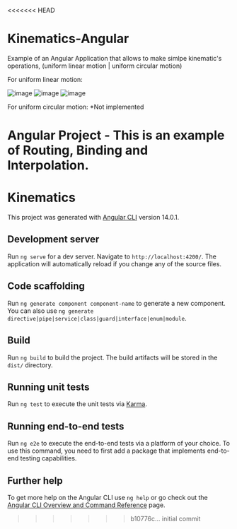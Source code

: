 <<<<<<< HEAD
# Kinematics-Angular

Example of an Angular Application that allows to make simlpe kinematic's operations, (uniform linear motion | uniform circular motion)

For uniform linear motion:

![image](https://user-images.githubusercontent.com/77510617/174332401-95ff05a4-55ad-40ba-86e5-3b843d45d216.png) ![image](https://user-images.githubusercontent.com/77510617/174333184-f59cbfb5-ad1c-4f1e-a4ee-88ff11f2e7af.png) ![image](https://user-images.githubusercontent.com/77510617/174333287-4cb29cd5-a77c-4171-ac5c-58226d267978.png)


For uniform circular motion:
*Not implemented

Angular Project - This is an example of Routing, Binding and Interpolation.
=======
# Kinematics

This project was generated with [Angular CLI](https://github.com/angular/angular-cli) version 14.0.1.

## Development server

Run `ng serve` for a dev server. Navigate to `http://localhost:4200/`. The application will automatically reload if you change any of the source files.

## Code scaffolding

Run `ng generate component component-name` to generate a new component. You can also use `ng generate directive|pipe|service|class|guard|interface|enum|module`.

## Build

Run `ng build` to build the project. The build artifacts will be stored in the `dist/` directory.

## Running unit tests

Run `ng test` to execute the unit tests via [Karma](https://karma-runner.github.io).

## Running end-to-end tests

Run `ng e2e` to execute the end-to-end tests via a platform of your choice. To use this command, you need to first add a package that implements end-to-end testing capabilities.

## Further help

To get more help on the Angular CLI use `ng help` or go check out the [Angular CLI Overview and Command Reference](https://angular.io/cli) page.
>>>>>>> b10776c... initial commit
